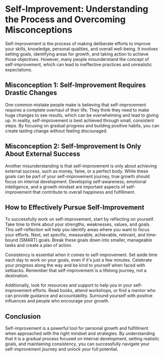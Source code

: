 # Self-Improvement: Understanding the Process and Overcoming Misconceptions

Self-improvement is the process of making deliberate efforts to improve your skills, knowledge, personal qualities, and overall well-being. It involves setting goals, identifying areas for growth, and taking action to achieve those objectives. However, many people misunderstand the concept of self-improvement, which can lead to ineffective practices and unrealistic expectations.

## Misconception 1: Self-Improvement Requires Drastic Changes

One common mistake people make is believing that self-improvement requires a complete overhaul of their life. They think they need to make huge changes to see results, which can be overwhelming and lead to giving up. In reality, self-improvement is best achieved through small, consistent steps. By focusing on gradual progress and building positive habits, you can create lasting change without feeling discouraged.

## Misconception 2: Self-Improvement Is Only About External Success

Another misunderstanding is that self-improvement is only about achieving external success, such as money, fame, or a perfect body. While these goals can be part of your self-improvement journey, true growth should focus on internal development. Developing self-awareness, emotional intelligence, and a growth mindset are important aspects of self-improvement that contribute to overall happiness and fulfillment.

## How to Effectively Pursue Self-Improvement

To successfully work on self-improvement, start by reflecting on yourself. Take time to think about your strengths, weaknesses, values, and goals. This self-reflection will help you identify areas where you want to focus your efforts. Next, set specific, measurable, achievable, relevant, and time-bound (SMART) goals. Break these goals down into smaller, manageable tasks and create a plan of action.

Consistency is essential when it comes to self-improvement. Set aside time each day to work on your goals, even if it's just a few minutes. Celebrate your progress along the way and be kind to yourself when faced with setbacks. Remember that self-improvement is a lifelong journey, not a destination.

Additionally, look for resources and support to help you in your self-improvement efforts. Read books, attend workshops, or find a mentor who can provide guidance and accountability. Surround yourself with positive influences and people who encourage your growth.

## Conclusion

Self-improvement is a powerful tool for personal growth and fulfillment when approached with the right mindset and strategies. By understanding that it is a gradual process focused on internal development, setting realistic goals, and maintaining consistency, you can successfully navigate your self-improvement journey and unlock your full potential.
